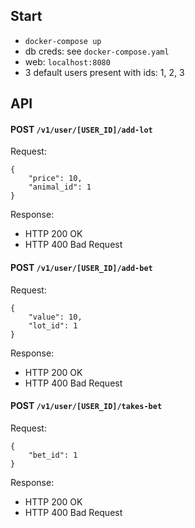 ## Start

- `docker-compose up`
- db creds: see `docker-compose.yaml`
- web: `localhost:8080`
- 3 default users present with ids: 1, 2, 3

## API

#### POST `/v1/user/[USER_ID]/add-lot`

Request:
```
{
    "price": 10,
    "animal_id": 1
}
```

Response:
- HTTP 200 OK
- HTTP 400 Bad Request

#### POST `/v1/user/[USER_ID]/add-bet`

Request:
```
{
    "value": 10,
    "lot_id": 1
}
```

Response:
- HTTP 200 OK
- HTTP 400 Bad Request


#### POST `/v1/user/[USER_ID]/takes-bet`

Request:
```
{
    "bet_id": 1
}
```

Response:
- HTTP 200 OK
- HTTP 400 Bad Request
